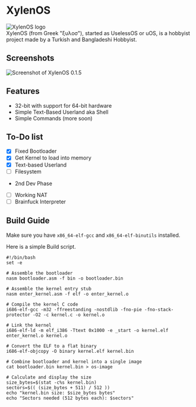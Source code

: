 # XylenOS
![XylenOS logo](https://cdn.discordapp.com/attachments/1371783823297089537/1375498387075371028/Baslksz102_20250523183835.png?ex=6831e833&is=683096b3&hm=2aa554e98f435e342f9ee41a676a3785ec8de56e51c5129ad904f95515a4e782&) <br>
XylenOS (from Greek "ξυλοσ"), started as UselessOS or uOS, is a hobbyist project made by a Turkish and Bangladeshi Hobbyist. <br/>


## Screenshots
![Screenshot of XylenOS 0.1.5](https://media.discordapp.net/attachments/1375015758999982151/1375573560482988072/image.png?ex=68322e35&is=6830dcb5&hm=90b2a42c5bafd11f369b15fb1e8f29dbe33dc83060f61dc24ebd1b58e022bd0c&=&format=webp&quality=lossless)


## Features

 - 32-bit with support for 64-bit hardware
 - Simple Text-Based Userland aka Shell
 - Simple Commands (more soon)

## To-Do list

 - [x] Fixed Bootloader
 - [x] Get Kernel to load into memory
 - [x] Text-based Userland
 - [ ] Filesystem
 - 2nd Dev Phase
 - [ ] Working NAT
 - [ ] Brainfuck Interpreter
 
## Build Guide
Make sure you have `x86_64-elf-gcc` and `x86_64-elf-binutils`  installed.

Here is a simple Build script.
````
#!/bin/bash
set -e

# Assemble the bootloader
nasm bootloader.asm -f bin -o bootloader.bin

# Assemble the kernel entry stub
nasm enter_kernel.asm -f elf -o enter_kernel.o

# Compile the kernel C code
i686-elf-gcc -m32 -ffreestanding -nostdlib -fno-pie -fno-stack-protector -O2 -c kernel.c -o kernel.o

# Link the kernel
i686-elf-ld -m elf_i386 -Ttext 0x1000 -e _start -o kernel.elf enter_kernel.o kernel.o

# Convert the ELF to a flat binary
i686-elf-objcopy -O binary kernel.elf kernel.bin

# Combine bootloader and kernel into a single image
cat bootloader.bin kernel.bin > os-image

# Calculate and display the size
size_bytes=$(stat -c%s kernel.bin)
sectors=$(( (size_bytes + 511) / 512 ))
echo "kernel.bin size: $size_bytes bytes"
echo "Sectors needed (512 bytes each): $sectors"
````
